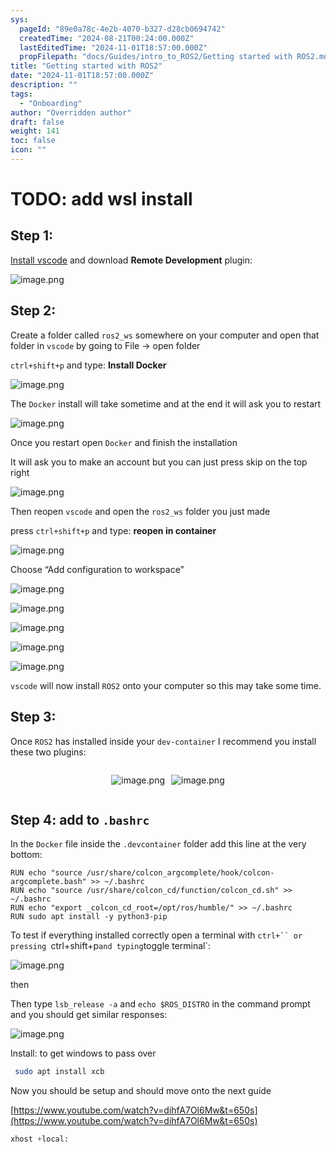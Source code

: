 ```yaml
---
sys:
  pageId: "89e0a78c-4e2b-4070-b327-d28cb0694742"
  createdTime: "2024-08-21T00:24:00.000Z"
  lastEditedTime: "2024-11-01T18:57:00.000Z"
  propFilepath: "docs/Guides/intro_to_ROS2/Getting started with ROS2.md"
title: "Getting started with ROS2"
date: "2024-11-01T18:57:00.000Z"
description: ""
tags:
  - "Onboarding"
author: "Overridden author"
draft: false
weight: 141
toc: false
icon: ""
---
```


# TODO: add wsl install

## Step 1:

[Install vscode](https://code.visualstudio.com/download) and download **Remote Development** plugin:

![image.png](https://prod-files-secure.s3.us-west-2.amazonaws.com/d518164a-d88e-44d1-a4ee-3adb3bd8bce0/efb52993-1881-4a40-b95e-6f020334f022/image.png?X-Amz-Algorithm=AWS4-HMAC-SHA256&X-Amz-Content-Sha256=UNSIGNED-PAYLOAD&X-Amz-Credential=ASIAZI2LB46675NG7WXZ%2F20250420%2Fus-west-2%2Fs3%2Faws4_request&X-Amz-Date=20250420T004336Z&X-Amz-Expires=3600&X-Amz-Security-Token=IQoJb3JpZ2luX2VjEBEaCXVzLXdlc3QtMiJHMEUCIQDfkY7QaQkqjFd1hclh2gvQiTEhnkNAdFV%2Bps3L%2BihwegIgDR6EGRUm7APVCeiwJVrDe34xy%2BBEMWild8SjB7z6GFQqiAQImv%2F%2F%2F%2F%2F%2F%2F%2F%2F%2FARAAGgw2Mzc0MjMxODM4MDUiDM9E6jP1NE1lElGAPircAzPoQMOcS5kxiqIpPbsa3SRclEWBKFOxlOyM10AN3FZQ2GX20bGNUohY0y7Fwm19pvA2eapqsK9HDDZlm3iWIQGJh%2FLMAdORs3rSFi%2Fw6dU4%2B7Kj9fe%2FaHUbzyVcayJ5mCy1b9bdyvtk6vl8U1mLnGKD6FzKVwtf3oboTq1k5tqW1%2BE75PZMAM85afUcVCHhszeymdXoWQni0Ff667Fk7cSoN8cjQMvC94mb4W4548vgmTBvHKh%2B4woLWIv1RqKstNFZ6YSuvi1MAqSLd09aasmhvMBTrFdWPJNWypVOo0YkURNtmh%2F67X23etfwKz1kAjGmQy%2F73WNs4PKhwk%2FHv8cy9RdUNXyvPq%2B%2F7jearcxtHdrZNS7hECvfhUcnWH0m2sBndOKe0y8S46DNlXLGwCjHBDvxeLmzyjXOHkQFdihnx0AOkNl%2FRIc9Btu%2F2D8a%2Fke8ydKYLn9hxYIp5WLk9B%2Fy33lzJC6uOowvcSy2YbsUGo%2Fzf6AwOoOQ79qo3R5sFep4k5AfzO%2B0YXnZ17ItLGeNdFooVRAAf6%2BMObY37lXLVyiKiDV6lSSnDGr7tcFCoAEWtf0%2Fdous8xXcFdq4zc8KY%2FvUNhwPbt466jzs1ZywXLW2UlQYwrY%2FOl3zMI6CkcAGOqUBgjJqpMgmqeBORmfSvTsCE8L9iG1DALgMA1vzgeSuRX8TZsYRPC8h4FV97pjuSJAPcY4PbJD4Qi8i4TVRZ8TwY9o2iIq7GFiF3aEgbDZGXeeh4RBdfKl%2BrKwWwkJ%2FLpK7udxppGHfahEyGbtYuzjJSIgrSC1XwT%2F%2BQdCKkLg8nOdHwkM2QC9Ds4pq40Ec%2F1hYA2Zc3CFLZyo%2BusNopSwiFyOx7q9A&X-Amz-Signature=a55c2315f45d8a5a5b622143c93652f044a3ee7d4f60165e9695a479663ed12a&X-Amz-SignedHeaders=host&x-id=GetObject)

## Step 2:

Create a folder called `ros2_ws` somewhere on your computer and open that folder in `vscode` by going to File → open folder 

`ctrl+shift+p` and type: **Install Docker**

![image.png](https://prod-files-secure.s3.us-west-2.amazonaws.com/d518164a-d88e-44d1-a4ee-3adb3bd8bce0/2269dc0e-1cd5-47ff-bceb-c04ad9b2eab0/image.png?X-Amz-Algorithm=AWS4-HMAC-SHA256&X-Amz-Content-Sha256=UNSIGNED-PAYLOAD&X-Amz-Credential=ASIAZI2LB46675NG7WXZ%2F20250420%2Fus-west-2%2Fs3%2Faws4_request&X-Amz-Date=20250420T004336Z&X-Amz-Expires=3600&X-Amz-Security-Token=IQoJb3JpZ2luX2VjEBEaCXVzLXdlc3QtMiJHMEUCIQDfkY7QaQkqjFd1hclh2gvQiTEhnkNAdFV%2Bps3L%2BihwegIgDR6EGRUm7APVCeiwJVrDe34xy%2BBEMWild8SjB7z6GFQqiAQImv%2F%2F%2F%2F%2F%2F%2F%2F%2F%2FARAAGgw2Mzc0MjMxODM4MDUiDM9E6jP1NE1lElGAPircAzPoQMOcS5kxiqIpPbsa3SRclEWBKFOxlOyM10AN3FZQ2GX20bGNUohY0y7Fwm19pvA2eapqsK9HDDZlm3iWIQGJh%2FLMAdORs3rSFi%2Fw6dU4%2B7Kj9fe%2FaHUbzyVcayJ5mCy1b9bdyvtk6vl8U1mLnGKD6FzKVwtf3oboTq1k5tqW1%2BE75PZMAM85afUcVCHhszeymdXoWQni0Ff667Fk7cSoN8cjQMvC94mb4W4548vgmTBvHKh%2B4woLWIv1RqKstNFZ6YSuvi1MAqSLd09aasmhvMBTrFdWPJNWypVOo0YkURNtmh%2F67X23etfwKz1kAjGmQy%2F73WNs4PKhwk%2FHv8cy9RdUNXyvPq%2B%2F7jearcxtHdrZNS7hECvfhUcnWH0m2sBndOKe0y8S46DNlXLGwCjHBDvxeLmzyjXOHkQFdihnx0AOkNl%2FRIc9Btu%2F2D8a%2Fke8ydKYLn9hxYIp5WLk9B%2Fy33lzJC6uOowvcSy2YbsUGo%2Fzf6AwOoOQ79qo3R5sFep4k5AfzO%2B0YXnZ17ItLGeNdFooVRAAf6%2BMObY37lXLVyiKiDV6lSSnDGr7tcFCoAEWtf0%2Fdous8xXcFdq4zc8KY%2FvUNhwPbt466jzs1ZywXLW2UlQYwrY%2FOl3zMI6CkcAGOqUBgjJqpMgmqeBORmfSvTsCE8L9iG1DALgMA1vzgeSuRX8TZsYRPC8h4FV97pjuSJAPcY4PbJD4Qi8i4TVRZ8TwY9o2iIq7GFiF3aEgbDZGXeeh4RBdfKl%2BrKwWwkJ%2FLpK7udxppGHfahEyGbtYuzjJSIgrSC1XwT%2F%2BQdCKkLg8nOdHwkM2QC9Ds4pq40Ec%2F1hYA2Zc3CFLZyo%2BusNopSwiFyOx7q9A&X-Amz-Signature=02e37067ecca28f95e22f59a90ae08125d1376bb32ac71f4e8e25da4311107d0&X-Amz-SignedHeaders=host&x-id=GetObject)

The `Docker` install will take sometime and at the end it will ask you to restart

![image.png](https://prod-files-secure.s3.us-west-2.amazonaws.com/d518164a-d88e-44d1-a4ee-3adb3bd8bce0/ed233f78-be33-4b1f-b89c-9c346c0e961e/image.png?X-Amz-Algorithm=AWS4-HMAC-SHA256&X-Amz-Content-Sha256=UNSIGNED-PAYLOAD&X-Amz-Credential=ASIAZI2LB46675NG7WXZ%2F20250420%2Fus-west-2%2Fs3%2Faws4_request&X-Amz-Date=20250420T004336Z&X-Amz-Expires=3600&X-Amz-Security-Token=IQoJb3JpZ2luX2VjEBEaCXVzLXdlc3QtMiJHMEUCIQDfkY7QaQkqjFd1hclh2gvQiTEhnkNAdFV%2Bps3L%2BihwegIgDR6EGRUm7APVCeiwJVrDe34xy%2BBEMWild8SjB7z6GFQqiAQImv%2F%2F%2F%2F%2F%2F%2F%2F%2F%2FARAAGgw2Mzc0MjMxODM4MDUiDM9E6jP1NE1lElGAPircAzPoQMOcS5kxiqIpPbsa3SRclEWBKFOxlOyM10AN3FZQ2GX20bGNUohY0y7Fwm19pvA2eapqsK9HDDZlm3iWIQGJh%2FLMAdORs3rSFi%2Fw6dU4%2B7Kj9fe%2FaHUbzyVcayJ5mCy1b9bdyvtk6vl8U1mLnGKD6FzKVwtf3oboTq1k5tqW1%2BE75PZMAM85afUcVCHhszeymdXoWQni0Ff667Fk7cSoN8cjQMvC94mb4W4548vgmTBvHKh%2B4woLWIv1RqKstNFZ6YSuvi1MAqSLd09aasmhvMBTrFdWPJNWypVOo0YkURNtmh%2F67X23etfwKz1kAjGmQy%2F73WNs4PKhwk%2FHv8cy9RdUNXyvPq%2B%2F7jearcxtHdrZNS7hECvfhUcnWH0m2sBndOKe0y8S46DNlXLGwCjHBDvxeLmzyjXOHkQFdihnx0AOkNl%2FRIc9Btu%2F2D8a%2Fke8ydKYLn9hxYIp5WLk9B%2Fy33lzJC6uOowvcSy2YbsUGo%2Fzf6AwOoOQ79qo3R5sFep4k5AfzO%2B0YXnZ17ItLGeNdFooVRAAf6%2BMObY37lXLVyiKiDV6lSSnDGr7tcFCoAEWtf0%2Fdous8xXcFdq4zc8KY%2FvUNhwPbt466jzs1ZywXLW2UlQYwrY%2FOl3zMI6CkcAGOqUBgjJqpMgmqeBORmfSvTsCE8L9iG1DALgMA1vzgeSuRX8TZsYRPC8h4FV97pjuSJAPcY4PbJD4Qi8i4TVRZ8TwY9o2iIq7GFiF3aEgbDZGXeeh4RBdfKl%2BrKwWwkJ%2FLpK7udxppGHfahEyGbtYuzjJSIgrSC1XwT%2F%2BQdCKkLg8nOdHwkM2QC9Ds4pq40Ec%2F1hYA2Zc3CFLZyo%2BusNopSwiFyOx7q9A&X-Amz-Signature=bd5c26c0f3745c6c3faaf394e3efde86c0b7ca3dc94d773a6c8250add107d3c4&X-Amz-SignedHeaders=host&x-id=GetObject)

Once you restart open `Docker` and finish the installation

It will ask you to make an account but you can just press skip on the top right

![image.png](https://prod-files-secure.s3.us-west-2.amazonaws.com/d518164a-d88e-44d1-a4ee-3adb3bd8bce0/21010ad9-1659-4fd9-9f59-9932a09b2a3d/image.png?X-Amz-Algorithm=AWS4-HMAC-SHA256&X-Amz-Content-Sha256=UNSIGNED-PAYLOAD&X-Amz-Credential=ASIAZI2LB46675NG7WXZ%2F20250420%2Fus-west-2%2Fs3%2Faws4_request&X-Amz-Date=20250420T004336Z&X-Amz-Expires=3600&X-Amz-Security-Token=IQoJb3JpZ2luX2VjEBEaCXVzLXdlc3QtMiJHMEUCIQDfkY7QaQkqjFd1hclh2gvQiTEhnkNAdFV%2Bps3L%2BihwegIgDR6EGRUm7APVCeiwJVrDe34xy%2BBEMWild8SjB7z6GFQqiAQImv%2F%2F%2F%2F%2F%2F%2F%2F%2F%2FARAAGgw2Mzc0MjMxODM4MDUiDM9E6jP1NE1lElGAPircAzPoQMOcS5kxiqIpPbsa3SRclEWBKFOxlOyM10AN3FZQ2GX20bGNUohY0y7Fwm19pvA2eapqsK9HDDZlm3iWIQGJh%2FLMAdORs3rSFi%2Fw6dU4%2B7Kj9fe%2FaHUbzyVcayJ5mCy1b9bdyvtk6vl8U1mLnGKD6FzKVwtf3oboTq1k5tqW1%2BE75PZMAM85afUcVCHhszeymdXoWQni0Ff667Fk7cSoN8cjQMvC94mb4W4548vgmTBvHKh%2B4woLWIv1RqKstNFZ6YSuvi1MAqSLd09aasmhvMBTrFdWPJNWypVOo0YkURNtmh%2F67X23etfwKz1kAjGmQy%2F73WNs4PKhwk%2FHv8cy9RdUNXyvPq%2B%2F7jearcxtHdrZNS7hECvfhUcnWH0m2sBndOKe0y8S46DNlXLGwCjHBDvxeLmzyjXOHkQFdihnx0AOkNl%2FRIc9Btu%2F2D8a%2Fke8ydKYLn9hxYIp5WLk9B%2Fy33lzJC6uOowvcSy2YbsUGo%2Fzf6AwOoOQ79qo3R5sFep4k5AfzO%2B0YXnZ17ItLGeNdFooVRAAf6%2BMObY37lXLVyiKiDV6lSSnDGr7tcFCoAEWtf0%2Fdous8xXcFdq4zc8KY%2FvUNhwPbt466jzs1ZywXLW2UlQYwrY%2FOl3zMI6CkcAGOqUBgjJqpMgmqeBORmfSvTsCE8L9iG1DALgMA1vzgeSuRX8TZsYRPC8h4FV97pjuSJAPcY4PbJD4Qi8i4TVRZ8TwY9o2iIq7GFiF3aEgbDZGXeeh4RBdfKl%2BrKwWwkJ%2FLpK7udxppGHfahEyGbtYuzjJSIgrSC1XwT%2F%2BQdCKkLg8nOdHwkM2QC9Ds4pq40Ec%2F1hYA2Zc3CFLZyo%2BusNopSwiFyOx7q9A&X-Amz-Signature=fb415efeb90cf16ddab06b2fefea25e1cb75fb6a923a33bf2aa28cb87ba5a6d5&X-Amz-SignedHeaders=host&x-id=GetObject)

Then reopen `vscode` and open the `ros2_ws` folder you just made

press `ctrl+shift+p` and type: **reopen in container**

![image.png](https://prod-files-secure.s3.us-west-2.amazonaws.com/d518164a-d88e-44d1-a4ee-3adb3bd8bce0/4e93b8c2-41ad-488c-8095-c74205196118/image.png?X-Amz-Algorithm=AWS4-HMAC-SHA256&X-Amz-Content-Sha256=UNSIGNED-PAYLOAD&X-Amz-Credential=ASIAZI2LB46675NG7WXZ%2F20250420%2Fus-west-2%2Fs3%2Faws4_request&X-Amz-Date=20250420T004336Z&X-Amz-Expires=3600&X-Amz-Security-Token=IQoJb3JpZ2luX2VjEBEaCXVzLXdlc3QtMiJHMEUCIQDfkY7QaQkqjFd1hclh2gvQiTEhnkNAdFV%2Bps3L%2BihwegIgDR6EGRUm7APVCeiwJVrDe34xy%2BBEMWild8SjB7z6GFQqiAQImv%2F%2F%2F%2F%2F%2F%2F%2F%2F%2FARAAGgw2Mzc0MjMxODM4MDUiDM9E6jP1NE1lElGAPircAzPoQMOcS5kxiqIpPbsa3SRclEWBKFOxlOyM10AN3FZQ2GX20bGNUohY0y7Fwm19pvA2eapqsK9HDDZlm3iWIQGJh%2FLMAdORs3rSFi%2Fw6dU4%2B7Kj9fe%2FaHUbzyVcayJ5mCy1b9bdyvtk6vl8U1mLnGKD6FzKVwtf3oboTq1k5tqW1%2BE75PZMAM85afUcVCHhszeymdXoWQni0Ff667Fk7cSoN8cjQMvC94mb4W4548vgmTBvHKh%2B4woLWIv1RqKstNFZ6YSuvi1MAqSLd09aasmhvMBTrFdWPJNWypVOo0YkURNtmh%2F67X23etfwKz1kAjGmQy%2F73WNs4PKhwk%2FHv8cy9RdUNXyvPq%2B%2F7jearcxtHdrZNS7hECvfhUcnWH0m2sBndOKe0y8S46DNlXLGwCjHBDvxeLmzyjXOHkQFdihnx0AOkNl%2FRIc9Btu%2F2D8a%2Fke8ydKYLn9hxYIp5WLk9B%2Fy33lzJC6uOowvcSy2YbsUGo%2Fzf6AwOoOQ79qo3R5sFep4k5AfzO%2B0YXnZ17ItLGeNdFooVRAAf6%2BMObY37lXLVyiKiDV6lSSnDGr7tcFCoAEWtf0%2Fdous8xXcFdq4zc8KY%2FvUNhwPbt466jzs1ZywXLW2UlQYwrY%2FOl3zMI6CkcAGOqUBgjJqpMgmqeBORmfSvTsCE8L9iG1DALgMA1vzgeSuRX8TZsYRPC8h4FV97pjuSJAPcY4PbJD4Qi8i4TVRZ8TwY9o2iIq7GFiF3aEgbDZGXeeh4RBdfKl%2BrKwWwkJ%2FLpK7udxppGHfahEyGbtYuzjJSIgrSC1XwT%2F%2BQdCKkLg8nOdHwkM2QC9Ds4pq40Ec%2F1hYA2Zc3CFLZyo%2BusNopSwiFyOx7q9A&X-Amz-Signature=326748c6bfabc33c4f3f366cfa674527c0c02a53c8130d78ac065c7c93836fd0&X-Amz-SignedHeaders=host&x-id=GetObject)

Choose “Add configuration to workspace”

![image.png](https://prod-files-secure.s3.us-west-2.amazonaws.com/d518164a-d88e-44d1-a4ee-3adb3bd8bce0/9560b282-5060-4989-ba37-97e7b2c22476/image.png?X-Amz-Algorithm=AWS4-HMAC-SHA256&X-Amz-Content-Sha256=UNSIGNED-PAYLOAD&X-Amz-Credential=ASIAZI2LB46675NG7WXZ%2F20250420%2Fus-west-2%2Fs3%2Faws4_request&X-Amz-Date=20250420T004336Z&X-Amz-Expires=3600&X-Amz-Security-Token=IQoJb3JpZ2luX2VjEBEaCXVzLXdlc3QtMiJHMEUCIQDfkY7QaQkqjFd1hclh2gvQiTEhnkNAdFV%2Bps3L%2BihwegIgDR6EGRUm7APVCeiwJVrDe34xy%2BBEMWild8SjB7z6GFQqiAQImv%2F%2F%2F%2F%2F%2F%2F%2F%2F%2FARAAGgw2Mzc0MjMxODM4MDUiDM9E6jP1NE1lElGAPircAzPoQMOcS5kxiqIpPbsa3SRclEWBKFOxlOyM10AN3FZQ2GX20bGNUohY0y7Fwm19pvA2eapqsK9HDDZlm3iWIQGJh%2FLMAdORs3rSFi%2Fw6dU4%2B7Kj9fe%2FaHUbzyVcayJ5mCy1b9bdyvtk6vl8U1mLnGKD6FzKVwtf3oboTq1k5tqW1%2BE75PZMAM85afUcVCHhszeymdXoWQni0Ff667Fk7cSoN8cjQMvC94mb4W4548vgmTBvHKh%2B4woLWIv1RqKstNFZ6YSuvi1MAqSLd09aasmhvMBTrFdWPJNWypVOo0YkURNtmh%2F67X23etfwKz1kAjGmQy%2F73WNs4PKhwk%2FHv8cy9RdUNXyvPq%2B%2F7jearcxtHdrZNS7hECvfhUcnWH0m2sBndOKe0y8S46DNlXLGwCjHBDvxeLmzyjXOHkQFdihnx0AOkNl%2FRIc9Btu%2F2D8a%2Fke8ydKYLn9hxYIp5WLk9B%2Fy33lzJC6uOowvcSy2YbsUGo%2Fzf6AwOoOQ79qo3R5sFep4k5AfzO%2B0YXnZ17ItLGeNdFooVRAAf6%2BMObY37lXLVyiKiDV6lSSnDGr7tcFCoAEWtf0%2Fdous8xXcFdq4zc8KY%2FvUNhwPbt466jzs1ZywXLW2UlQYwrY%2FOl3zMI6CkcAGOqUBgjJqpMgmqeBORmfSvTsCE8L9iG1DALgMA1vzgeSuRX8TZsYRPC8h4FV97pjuSJAPcY4PbJD4Qi8i4TVRZ8TwY9o2iIq7GFiF3aEgbDZGXeeh4RBdfKl%2BrKwWwkJ%2FLpK7udxppGHfahEyGbtYuzjJSIgrSC1XwT%2F%2BQdCKkLg8nOdHwkM2QC9Ds4pq40Ec%2F1hYA2Zc3CFLZyo%2BusNopSwiFyOx7q9A&X-Amz-Signature=94586ef0a0f7e4f914c7121ee61074a7a86e7a8c198d23c41fd6bec3995a3f41&X-Amz-SignedHeaders=host&x-id=GetObject)

![image.png](https://prod-files-secure.s3.us-west-2.amazonaws.com/d518164a-d88e-44d1-a4ee-3adb3bd8bce0/2ee63f81-886b-48e8-a553-dc6e5eac99e4/image.png?X-Amz-Algorithm=AWS4-HMAC-SHA256&X-Amz-Content-Sha256=UNSIGNED-PAYLOAD&X-Amz-Credential=ASIAZI2LB46675NG7WXZ%2F20250420%2Fus-west-2%2Fs3%2Faws4_request&X-Amz-Date=20250420T004336Z&X-Amz-Expires=3600&X-Amz-Security-Token=IQoJb3JpZ2luX2VjEBEaCXVzLXdlc3QtMiJHMEUCIQDfkY7QaQkqjFd1hclh2gvQiTEhnkNAdFV%2Bps3L%2BihwegIgDR6EGRUm7APVCeiwJVrDe34xy%2BBEMWild8SjB7z6GFQqiAQImv%2F%2F%2F%2F%2F%2F%2F%2F%2F%2FARAAGgw2Mzc0MjMxODM4MDUiDM9E6jP1NE1lElGAPircAzPoQMOcS5kxiqIpPbsa3SRclEWBKFOxlOyM10AN3FZQ2GX20bGNUohY0y7Fwm19pvA2eapqsK9HDDZlm3iWIQGJh%2FLMAdORs3rSFi%2Fw6dU4%2B7Kj9fe%2FaHUbzyVcayJ5mCy1b9bdyvtk6vl8U1mLnGKD6FzKVwtf3oboTq1k5tqW1%2BE75PZMAM85afUcVCHhszeymdXoWQni0Ff667Fk7cSoN8cjQMvC94mb4W4548vgmTBvHKh%2B4woLWIv1RqKstNFZ6YSuvi1MAqSLd09aasmhvMBTrFdWPJNWypVOo0YkURNtmh%2F67X23etfwKz1kAjGmQy%2F73WNs4PKhwk%2FHv8cy9RdUNXyvPq%2B%2F7jearcxtHdrZNS7hECvfhUcnWH0m2sBndOKe0y8S46DNlXLGwCjHBDvxeLmzyjXOHkQFdihnx0AOkNl%2FRIc9Btu%2F2D8a%2Fke8ydKYLn9hxYIp5WLk9B%2Fy33lzJC6uOowvcSy2YbsUGo%2Fzf6AwOoOQ79qo3R5sFep4k5AfzO%2B0YXnZ17ItLGeNdFooVRAAf6%2BMObY37lXLVyiKiDV6lSSnDGr7tcFCoAEWtf0%2Fdous8xXcFdq4zc8KY%2FvUNhwPbt466jzs1ZywXLW2UlQYwrY%2FOl3zMI6CkcAGOqUBgjJqpMgmqeBORmfSvTsCE8L9iG1DALgMA1vzgeSuRX8TZsYRPC8h4FV97pjuSJAPcY4PbJD4Qi8i4TVRZ8TwY9o2iIq7GFiF3aEgbDZGXeeh4RBdfKl%2BrKwWwkJ%2FLpK7udxppGHfahEyGbtYuzjJSIgrSC1XwT%2F%2BQdCKkLg8nOdHwkM2QC9Ds4pq40Ec%2F1hYA2Zc3CFLZyo%2BusNopSwiFyOx7q9A&X-Amz-Signature=1d0ef6b7a3078a27a50b133ed731fe1161ade2205dcbf348ef3113011d9b3914&X-Amz-SignedHeaders=host&x-id=GetObject)

![image.png](https://prod-files-secure.s3.us-west-2.amazonaws.com/d518164a-d88e-44d1-a4ee-3adb3bd8bce0/ae1580b2-b048-407e-aed9-b584224a7a04/image.png?X-Amz-Algorithm=AWS4-HMAC-SHA256&X-Amz-Content-Sha256=UNSIGNED-PAYLOAD&X-Amz-Credential=ASIAZI2LB46675NG7WXZ%2F20250420%2Fus-west-2%2Fs3%2Faws4_request&X-Amz-Date=20250420T004336Z&X-Amz-Expires=3600&X-Amz-Security-Token=IQoJb3JpZ2luX2VjEBEaCXVzLXdlc3QtMiJHMEUCIQDfkY7QaQkqjFd1hclh2gvQiTEhnkNAdFV%2Bps3L%2BihwegIgDR6EGRUm7APVCeiwJVrDe34xy%2BBEMWild8SjB7z6GFQqiAQImv%2F%2F%2F%2F%2F%2F%2F%2F%2F%2FARAAGgw2Mzc0MjMxODM4MDUiDM9E6jP1NE1lElGAPircAzPoQMOcS5kxiqIpPbsa3SRclEWBKFOxlOyM10AN3FZQ2GX20bGNUohY0y7Fwm19pvA2eapqsK9HDDZlm3iWIQGJh%2FLMAdORs3rSFi%2Fw6dU4%2B7Kj9fe%2FaHUbzyVcayJ5mCy1b9bdyvtk6vl8U1mLnGKD6FzKVwtf3oboTq1k5tqW1%2BE75PZMAM85afUcVCHhszeymdXoWQni0Ff667Fk7cSoN8cjQMvC94mb4W4548vgmTBvHKh%2B4woLWIv1RqKstNFZ6YSuvi1MAqSLd09aasmhvMBTrFdWPJNWypVOo0YkURNtmh%2F67X23etfwKz1kAjGmQy%2F73WNs4PKhwk%2FHv8cy9RdUNXyvPq%2B%2F7jearcxtHdrZNS7hECvfhUcnWH0m2sBndOKe0y8S46DNlXLGwCjHBDvxeLmzyjXOHkQFdihnx0AOkNl%2FRIc9Btu%2F2D8a%2Fke8ydKYLn9hxYIp5WLk9B%2Fy33lzJC6uOowvcSy2YbsUGo%2Fzf6AwOoOQ79qo3R5sFep4k5AfzO%2B0YXnZ17ItLGeNdFooVRAAf6%2BMObY37lXLVyiKiDV6lSSnDGr7tcFCoAEWtf0%2Fdous8xXcFdq4zc8KY%2FvUNhwPbt466jzs1ZywXLW2UlQYwrY%2FOl3zMI6CkcAGOqUBgjJqpMgmqeBORmfSvTsCE8L9iG1DALgMA1vzgeSuRX8TZsYRPC8h4FV97pjuSJAPcY4PbJD4Qi8i4TVRZ8TwY9o2iIq7GFiF3aEgbDZGXeeh4RBdfKl%2BrKwWwkJ%2FLpK7udxppGHfahEyGbtYuzjJSIgrSC1XwT%2F%2BQdCKkLg8nOdHwkM2QC9Ds4pq40Ec%2F1hYA2Zc3CFLZyo%2BusNopSwiFyOx7q9A&X-Amz-Signature=54928bc05563c627f2aba5d0ce9deafb63e633ac5a42953086feb4b09aff4c00&X-Amz-SignedHeaders=host&x-id=GetObject)

![image.png](https://prod-files-secure.s3.us-west-2.amazonaws.com/d518164a-d88e-44d1-a4ee-3adb3bd8bce0/53255b28-f75e-430f-b9e3-c0ac8577e42b/image.png?X-Amz-Algorithm=AWS4-HMAC-SHA256&X-Amz-Content-Sha256=UNSIGNED-PAYLOAD&X-Amz-Credential=ASIAZI2LB46675NG7WXZ%2F20250420%2Fus-west-2%2Fs3%2Faws4_request&X-Amz-Date=20250420T004336Z&X-Amz-Expires=3600&X-Amz-Security-Token=IQoJb3JpZ2luX2VjEBEaCXVzLXdlc3QtMiJHMEUCIQDfkY7QaQkqjFd1hclh2gvQiTEhnkNAdFV%2Bps3L%2BihwegIgDR6EGRUm7APVCeiwJVrDe34xy%2BBEMWild8SjB7z6GFQqiAQImv%2F%2F%2F%2F%2F%2F%2F%2F%2F%2FARAAGgw2Mzc0MjMxODM4MDUiDM9E6jP1NE1lElGAPircAzPoQMOcS5kxiqIpPbsa3SRclEWBKFOxlOyM10AN3FZQ2GX20bGNUohY0y7Fwm19pvA2eapqsK9HDDZlm3iWIQGJh%2FLMAdORs3rSFi%2Fw6dU4%2B7Kj9fe%2FaHUbzyVcayJ5mCy1b9bdyvtk6vl8U1mLnGKD6FzKVwtf3oboTq1k5tqW1%2BE75PZMAM85afUcVCHhszeymdXoWQni0Ff667Fk7cSoN8cjQMvC94mb4W4548vgmTBvHKh%2B4woLWIv1RqKstNFZ6YSuvi1MAqSLd09aasmhvMBTrFdWPJNWypVOo0YkURNtmh%2F67X23etfwKz1kAjGmQy%2F73WNs4PKhwk%2FHv8cy9RdUNXyvPq%2B%2F7jearcxtHdrZNS7hECvfhUcnWH0m2sBndOKe0y8S46DNlXLGwCjHBDvxeLmzyjXOHkQFdihnx0AOkNl%2FRIc9Btu%2F2D8a%2Fke8ydKYLn9hxYIp5WLk9B%2Fy33lzJC6uOowvcSy2YbsUGo%2Fzf6AwOoOQ79qo3R5sFep4k5AfzO%2B0YXnZ17ItLGeNdFooVRAAf6%2BMObY37lXLVyiKiDV6lSSnDGr7tcFCoAEWtf0%2Fdous8xXcFdq4zc8KY%2FvUNhwPbt466jzs1ZywXLW2UlQYwrY%2FOl3zMI6CkcAGOqUBgjJqpMgmqeBORmfSvTsCE8L9iG1DALgMA1vzgeSuRX8TZsYRPC8h4FV97pjuSJAPcY4PbJD4Qi8i4TVRZ8TwY9o2iIq7GFiF3aEgbDZGXeeh4RBdfKl%2BrKwWwkJ%2FLpK7udxppGHfahEyGbtYuzjJSIgrSC1XwT%2F%2BQdCKkLg8nOdHwkM2QC9Ds4pq40Ec%2F1hYA2Zc3CFLZyo%2BusNopSwiFyOx7q9A&X-Amz-Signature=5d1962cc86a9a3ef19350008d7cc68d9badec450697e2f272573ae26f3efc2e1&X-Amz-SignedHeaders=host&x-id=GetObject)

![image.png](https://prod-files-secure.s3.us-west-2.amazonaws.com/d518164a-d88e-44d1-a4ee-3adb3bd8bce0/7c562767-5af9-4ffb-97d1-327bcdf4ee00/image.png?X-Amz-Algorithm=AWS4-HMAC-SHA256&X-Amz-Content-Sha256=UNSIGNED-PAYLOAD&X-Amz-Credential=ASIAZI2LB46675NG7WXZ%2F20250420%2Fus-west-2%2Fs3%2Faws4_request&X-Amz-Date=20250420T004336Z&X-Amz-Expires=3600&X-Amz-Security-Token=IQoJb3JpZ2luX2VjEBEaCXVzLXdlc3QtMiJHMEUCIQDfkY7QaQkqjFd1hclh2gvQiTEhnkNAdFV%2Bps3L%2BihwegIgDR6EGRUm7APVCeiwJVrDe34xy%2BBEMWild8SjB7z6GFQqiAQImv%2F%2F%2F%2F%2F%2F%2F%2F%2F%2FARAAGgw2Mzc0MjMxODM4MDUiDM9E6jP1NE1lElGAPircAzPoQMOcS5kxiqIpPbsa3SRclEWBKFOxlOyM10AN3FZQ2GX20bGNUohY0y7Fwm19pvA2eapqsK9HDDZlm3iWIQGJh%2FLMAdORs3rSFi%2Fw6dU4%2B7Kj9fe%2FaHUbzyVcayJ5mCy1b9bdyvtk6vl8U1mLnGKD6FzKVwtf3oboTq1k5tqW1%2BE75PZMAM85afUcVCHhszeymdXoWQni0Ff667Fk7cSoN8cjQMvC94mb4W4548vgmTBvHKh%2B4woLWIv1RqKstNFZ6YSuvi1MAqSLd09aasmhvMBTrFdWPJNWypVOo0YkURNtmh%2F67X23etfwKz1kAjGmQy%2F73WNs4PKhwk%2FHv8cy9RdUNXyvPq%2B%2F7jearcxtHdrZNS7hECvfhUcnWH0m2sBndOKe0y8S46DNlXLGwCjHBDvxeLmzyjXOHkQFdihnx0AOkNl%2FRIc9Btu%2F2D8a%2Fke8ydKYLn9hxYIp5WLk9B%2Fy33lzJC6uOowvcSy2YbsUGo%2Fzf6AwOoOQ79qo3R5sFep4k5AfzO%2B0YXnZ17ItLGeNdFooVRAAf6%2BMObY37lXLVyiKiDV6lSSnDGr7tcFCoAEWtf0%2Fdous8xXcFdq4zc8KY%2FvUNhwPbt466jzs1ZywXLW2UlQYwrY%2FOl3zMI6CkcAGOqUBgjJqpMgmqeBORmfSvTsCE8L9iG1DALgMA1vzgeSuRX8TZsYRPC8h4FV97pjuSJAPcY4PbJD4Qi8i4TVRZ8TwY9o2iIq7GFiF3aEgbDZGXeeh4RBdfKl%2BrKwWwkJ%2FLpK7udxppGHfahEyGbtYuzjJSIgrSC1XwT%2F%2BQdCKkLg8nOdHwkM2QC9Ds4pq40Ec%2F1hYA2Zc3CFLZyo%2BusNopSwiFyOx7q9A&X-Amz-Signature=2e3f394b85b904221bb5a37f5353346015fd5e39ae90a33835a946af98714501&X-Amz-SignedHeaders=host&x-id=GetObject)

`vscode` will now install `ROS2` onto your computer so this may take some time.

## Step 3:

Once `ROS2` has installed inside your `dev-container` I recommend you install these two plugins:

<div style="display: flex;flex-direction: row; column-gap:10px; max-width: 630px;justify-content: center;">
<div>

![image.png](https://prod-files-secure.s3.us-west-2.amazonaws.com/d518164a-d88e-44d1-a4ee-3adb3bd8bce0/3fc3d550-5a54-4ba1-ba6b-faa01cdb7369/image.png?X-Amz-Algorithm=AWS4-HMAC-SHA256&X-Amz-Content-Sha256=UNSIGNED-PAYLOAD&X-Amz-Credential=ASIAZI2LB466UCJOMPKZ%2F20250420%2Fus-west-2%2Fs3%2Faws4_request&X-Amz-Date=20250420T004339Z&X-Amz-Expires=3600&X-Amz-Security-Token=IQoJb3JpZ2luX2VjEBEaCXVzLXdlc3QtMiJGMEQCIGMXqlQFbvYhu%2Fsp7i1xV7E9brOPfmBh7jNNZ0Wgx%2BSCAiBO6D%2BFNaP2E8VxKKEs%2BVEGwX1tICZROO5XTaE8PGrc5yqIBAia%2F%2F%2F%2F%2F%2F%2F%2F%2F%2F8BEAAaDDYzNzQyMzE4MzgwNSIM7zb5QzyrwgujEvbLKtwD7WPVQ1kwdeVtjWaP8tGk7ps%2Ba9hw1b%2BuDPGBIrINJcMBNEJqKzQb4qqccIpVx8QBFpTkJmNr8MYeUvlFcsfK9jZzJQfEDTCfH0pvaZ4E3x9zpXna%2BN8YrmygAtNxffGwcWx21JmA1UgHJMlqPteplYzx6id4BFNAcywNyVnpqQjNVkqiz2AHs1eNbu1gvxDh1DHfP8Y1tzYZ2M3ikZWpheJdBR9Zw5dMErzzYw7aBvgG32mvMh1YKmocMfq6EDmljeiJ3ilTHxAV2%2F%2FRvM82c3mhKoGVF%2BPnrm9%2BOvCCCJjN%2FfNW%2FX%2BCfVwEjjto1QEI7CRMacrZRSuBUwYSytYMtMB0I%2F2o1y1NyrJPxl%2BWCYOvyvnVzAy2uyHlqxVQb5v72P%2BBKd3DeeVdLSGjRMTbnn%2FMSoDtJ8%2FUboKoMHJTFWMtZXfXSxoPyeDi%2FXsSDD4bXUsGonTVkIXqKsYrXKxkEuIlGb7KUW71IJUk%2BJ1edlsEnNlxp5pvUibNTLd3yZ1bKbV5g7uLL6jJ90WMdaelkIikoQJlUDvr74bt8pXK2M%2BAG2oGOECDUi0lQpa3bD8hlz%2FQ3BHx8Q32QHqZS2%2F9pOYP39%2FCYXfIFpxS%2F4HutWye13HyZDcrSvNOjr4whIKRwAY6pgENEBJU1UhGeZp5aiYOqJ2lJl15NROBBRF%2BXgIl9Iycu11ufidrNy0NNvRkjN%2FEeSiD5fT46nNoSMBn6WoNWgSJTTzEV9zHmIyEl1Blq99OafLccEkt362CjEirNf1fceU7qcsFrkhpMR%2B1zBUMUHceYhDDnwZNzxxYlOON%2BkNjZN6LAiL2uxMD1ss7VCenpR1wIxT6eSzT%2F7tIgQk89jYtP7tUrMvt&X-Amz-Signature=602aed9f82ba7e907a162233a2ba116e0aa50b1282b18df6507981aa9eb7f920&X-Amz-SignedHeaders=host&x-id=GetObject)

</div>
<div>

![image.png](https://prod-files-secure.s3.us-west-2.amazonaws.com/d518164a-d88e-44d1-a4ee-3adb3bd8bce0/d994cc66-13c2-4093-a5a3-f84cf4601a82/image.png?X-Amz-Algorithm=AWS4-HMAC-SHA256&X-Amz-Content-Sha256=UNSIGNED-PAYLOAD&X-Amz-Credential=ASIAZI2LB466QOVET4GG%2F20250420%2Fus-west-2%2Fs3%2Faws4_request&X-Amz-Date=20250420T004340Z&X-Amz-Expires=3600&X-Amz-Security-Token=IQoJb3JpZ2luX2VjEBEaCXVzLXdlc3QtMiJIMEYCIQDcrg0wKltC4a64WzB%2BI1vMCFueA7mSxOYbOEe5SqPKIwIhAJtMDKvlNF5GEFVFFxu7Muz414OJuEjHizJ2dzsPIQUHKogECJr%2F%2F%2F%2F%2F%2F%2F%2F%2F%2FwEQABoMNjM3NDIzMTgzODA1Igw%2FI8jSaGE0m56dMn8q3AN%2F%2BU%2BZSeJqjbHnTDR3N%2BC8UDDhNDnpNRXOY5gFCLv4NgLBCLR%2BtQ9UHATMr3JyJsyK0nST10tX2Ez9guGIJAlwXMgrB5LeD%2BkW7IqSP6KguB3iiCBxm1R%2BoEC2gmOdCc3lK3iezdoPjrRwrek3Cmp9pibACzV%2BfsO3QhKMym%2BWDzfCHz3K4SuLKs2aciXFvu3vF7mtx0UUfPnb%2Bfk58KHWA639FzVcfycG8WSVBUp4boaSQJqd6hGRlSNMq9G4p36lLCmAJ3H3zTumqfzrK4P%2BmUugDqitZcFA5f0g9V3Re9qi7rFz%2FsMkjt6RhcHBx%2FSxnWozumYaHy8YaJ4dLn8kNCtEQi%2Bz%2BOfcCsIasfkljqUCjJvNi7FpHGAyoO6%2BhB2vnMXiNwL35j6sV%2FOlqTrIEWzdIEZv2%2Fl4k8oPSCsjWBdY9CJPWshjz6RN3PYArAHA4Y0l81YvwwHFHHL8zxPCQjWFleG1UpiItoTaQ2T1BZc3jEowsS36u5fLP%2B2Dbkh5zbv0bKjzMNIzHF8ZHeolukDODuMOWefh23VS%2BROzHYjMmVaLfsclBm7UciQXYQ3p4c06Gn57jsT75XH0G4lQyIx8CJYuegCZ1g9VUBeiIKuJbrb1yovUttOxNDDbgZHABjqkAZXBX0TE2wvPbySvbmWQVJSg7SmQO7D5ALxMcyrEZVdmkjCMQ6xGYG3FLQerAGbfVhA%2Bd9%2F8XvNfIV6CR2oGMlPy%2BD%2B4K%2FIprvyR3yqOh%2FziFpHLwLqHyHoFwQV18uLCLViyNknlnFd56LD77nezAl7TYZOnt3pH8aJ82ZgmK%2BNwdTKATD9PEpWgqDt7M1ZnDPCHj%2B2mwfc9iqAiW%2Fxg4yDXmR6W&X-Amz-Signature=9345ff184f3ce774e5cc6251085d65e8c1c0e5d03e1f66e614d315c111415ef9&X-Amz-SignedHeaders=host&x-id=GetObject)

</div>
</div>

## Step 4: add to `.bashrc`

In the `Docker` file inside the `.devcontainer` folder add this line at the very bottom: 

```docker
RUN echo "source /usr/share/colcon_argcomplete/hook/colcon-argcomplete.bash" >> ~/.bashrc
RUN echo "source /usr/share/colcon_cd/function/colcon_cd.sh" >> ~/.bashrc
RUN echo "export _colcon_cd_root=/opt/ros/humble/" >> ~/.bashrc
RUN sudo apt install -y python3-pip 
```

To test if everything installed correctly open a terminal with `ctrl+`` or pressing `ctrl+shift+p` and typing `toggle terminal`:

![image.png](https://prod-files-secure.s3.us-west-2.amazonaws.com/d518164a-d88e-44d1-a4ee-3adb3bd8bce0/6a4943d8-b04e-4c02-9a58-775f3384d1a5/image.png?X-Amz-Algorithm=AWS4-HMAC-SHA256&X-Amz-Content-Sha256=UNSIGNED-PAYLOAD&X-Amz-Credential=ASIAZI2LB46675NG7WXZ%2F20250420%2Fus-west-2%2Fs3%2Faws4_request&X-Amz-Date=20250420T004336Z&X-Amz-Expires=3600&X-Amz-Security-Token=IQoJb3JpZ2luX2VjEBEaCXVzLXdlc3QtMiJHMEUCIQDfkY7QaQkqjFd1hclh2gvQiTEhnkNAdFV%2Bps3L%2BihwegIgDR6EGRUm7APVCeiwJVrDe34xy%2BBEMWild8SjB7z6GFQqiAQImv%2F%2F%2F%2F%2F%2F%2F%2F%2F%2FARAAGgw2Mzc0MjMxODM4MDUiDM9E6jP1NE1lElGAPircAzPoQMOcS5kxiqIpPbsa3SRclEWBKFOxlOyM10AN3FZQ2GX20bGNUohY0y7Fwm19pvA2eapqsK9HDDZlm3iWIQGJh%2FLMAdORs3rSFi%2Fw6dU4%2B7Kj9fe%2FaHUbzyVcayJ5mCy1b9bdyvtk6vl8U1mLnGKD6FzKVwtf3oboTq1k5tqW1%2BE75PZMAM85afUcVCHhszeymdXoWQni0Ff667Fk7cSoN8cjQMvC94mb4W4548vgmTBvHKh%2B4woLWIv1RqKstNFZ6YSuvi1MAqSLd09aasmhvMBTrFdWPJNWypVOo0YkURNtmh%2F67X23etfwKz1kAjGmQy%2F73WNs4PKhwk%2FHv8cy9RdUNXyvPq%2B%2F7jearcxtHdrZNS7hECvfhUcnWH0m2sBndOKe0y8S46DNlXLGwCjHBDvxeLmzyjXOHkQFdihnx0AOkNl%2FRIc9Btu%2F2D8a%2Fke8ydKYLn9hxYIp5WLk9B%2Fy33lzJC6uOowvcSy2YbsUGo%2Fzf6AwOoOQ79qo3R5sFep4k5AfzO%2B0YXnZ17ItLGeNdFooVRAAf6%2BMObY37lXLVyiKiDV6lSSnDGr7tcFCoAEWtf0%2Fdous8xXcFdq4zc8KY%2FvUNhwPbt466jzs1ZywXLW2UlQYwrY%2FOl3zMI6CkcAGOqUBgjJqpMgmqeBORmfSvTsCE8L9iG1DALgMA1vzgeSuRX8TZsYRPC8h4FV97pjuSJAPcY4PbJD4Qi8i4TVRZ8TwY9o2iIq7GFiF3aEgbDZGXeeh4RBdfKl%2BrKwWwkJ%2FLpK7udxppGHfahEyGbtYuzjJSIgrSC1XwT%2F%2BQdCKkLg8nOdHwkM2QC9Ds4pq40Ec%2F1hYA2Zc3CFLZyo%2BusNopSwiFyOx7q9A&X-Amz-Signature=843b8513da2630135346f7c8ee66b60a6a86902196618621a8789df7835d4b7c&X-Amz-SignedHeaders=host&x-id=GetObject)

then 

Then type `lsb_release -a` and `echo $ROS_DISTRO` in the command prompt and you should get similar responses:

![image.png](https://prod-files-secure.s3.us-west-2.amazonaws.com/d518164a-d88e-44d1-a4ee-3adb3bd8bce0/3e635dec-a805-4e85-8b9e-d000e5b71a4e/image.png?X-Amz-Algorithm=AWS4-HMAC-SHA256&X-Amz-Content-Sha256=UNSIGNED-PAYLOAD&X-Amz-Credential=ASIAZI2LB46675NG7WXZ%2F20250420%2Fus-west-2%2Fs3%2Faws4_request&X-Amz-Date=20250420T004336Z&X-Amz-Expires=3600&X-Amz-Security-Token=IQoJb3JpZ2luX2VjEBEaCXVzLXdlc3QtMiJHMEUCIQDfkY7QaQkqjFd1hclh2gvQiTEhnkNAdFV%2Bps3L%2BihwegIgDR6EGRUm7APVCeiwJVrDe34xy%2BBEMWild8SjB7z6GFQqiAQImv%2F%2F%2F%2F%2F%2F%2F%2F%2F%2FARAAGgw2Mzc0MjMxODM4MDUiDM9E6jP1NE1lElGAPircAzPoQMOcS5kxiqIpPbsa3SRclEWBKFOxlOyM10AN3FZQ2GX20bGNUohY0y7Fwm19pvA2eapqsK9HDDZlm3iWIQGJh%2FLMAdORs3rSFi%2Fw6dU4%2B7Kj9fe%2FaHUbzyVcayJ5mCy1b9bdyvtk6vl8U1mLnGKD6FzKVwtf3oboTq1k5tqW1%2BE75PZMAM85afUcVCHhszeymdXoWQni0Ff667Fk7cSoN8cjQMvC94mb4W4548vgmTBvHKh%2B4woLWIv1RqKstNFZ6YSuvi1MAqSLd09aasmhvMBTrFdWPJNWypVOo0YkURNtmh%2F67X23etfwKz1kAjGmQy%2F73WNs4PKhwk%2FHv8cy9RdUNXyvPq%2B%2F7jearcxtHdrZNS7hECvfhUcnWH0m2sBndOKe0y8S46DNlXLGwCjHBDvxeLmzyjXOHkQFdihnx0AOkNl%2FRIc9Btu%2F2D8a%2Fke8ydKYLn9hxYIp5WLk9B%2Fy33lzJC6uOowvcSy2YbsUGo%2Fzf6AwOoOQ79qo3R5sFep4k5AfzO%2B0YXnZ17ItLGeNdFooVRAAf6%2BMObY37lXLVyiKiDV6lSSnDGr7tcFCoAEWtf0%2Fdous8xXcFdq4zc8KY%2FvUNhwPbt466jzs1ZywXLW2UlQYwrY%2FOl3zMI6CkcAGOqUBgjJqpMgmqeBORmfSvTsCE8L9iG1DALgMA1vzgeSuRX8TZsYRPC8h4FV97pjuSJAPcY4PbJD4Qi8i4TVRZ8TwY9o2iIq7GFiF3aEgbDZGXeeh4RBdfKl%2BrKwWwkJ%2FLpK7udxppGHfahEyGbtYuzjJSIgrSC1XwT%2F%2BQdCKkLg8nOdHwkM2QC9Ds4pq40Ec%2F1hYA2Zc3CFLZyo%2BusNopSwiFyOx7q9A&X-Amz-Signature=15f76a7e1a2d7ef2259047a2385d3859825f50af3da58024c2724e3e9b6741d4&X-Amz-SignedHeaders=host&x-id=GetObject)

Install:  to get windows to pass over

```bash
 sudo apt install xcb
```

Now you should be setup and should move onto the next guide 

[https://www.youtube.com/watch?v=dihfA7Ol6Mw&t=650s](https://www.youtube.com/watch?v=dihfA7Ol6Mw&t=650s)

```python
xhost +local:
```
